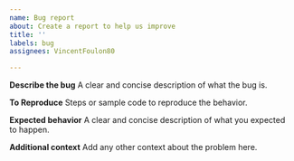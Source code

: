 ```yaml
---
name: Bug report
about: Create a report to help us improve
title: ''
labels: bug
assignees: VincentFoulon80

---
```


**Describe the bug**
A clear and concise description of what the bug is.

**To Reproduce**
Steps or sample code to reproduce the behavior.

**Expected behavior**
A clear and concise description of what you expected to happen.

**Additional context**
Add any other context about the problem here.
